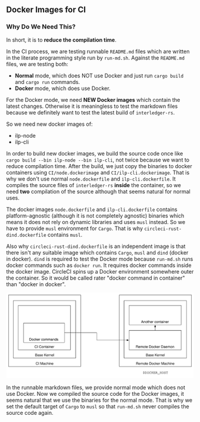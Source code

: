 ## Docker Images for CI
### Why Do We Need This?
In short, it is to **reduce the compilation time**.

In the CI process, we are testing runnable `README.md` files which are written in the literate programming style run by `run-md.sh`. Against the `README.md` files, we are testing both:

- **Normal** mode, which does NOT use Docker and just run `cargo build` and `cargo run` commands.
- **Docker** mode, which does use Docker.

For the Docker mode, we need **NEW Docker images** which contain the latest changes. Otherwise it is meaningless to test the markdown files because we definitely want to test the latest build of `interledger-rs`.

So we need new docker images of:

- ilp-node
- ilp-cli

In order to build new docker images, we build the source code once like `cargo build --bin ilp-node --bin ilp-cli`, not twice because we want to reduce compilation time. After the build, we just copy the binaries to docker containers using `CI/node.dockerimage` and `CI/ilp-cli.dockerimage`. That is why we don't use normal `node.dockerfile` and `ilp-cli.dockerfile`. It compiles the source files of `interledger-rs` **inside** the container, so we need **two** compilation of the source although that seems natural for normal uses.

The docker images `node.dockerfile` and `ilp-cli.dockerfile` contains platform-agnostic (although it is not completely agnostic) binaries which means it does not rely on dynamic libraries and uses `musl` instead. So we have to provide `musl` environment for `Cargo`. That is why `circleci-rust-dind.dockerfile` contains `musl`.

Also why `circleci-rust-dind.dockerfile` is an independent image is that there isn't any suitable image which contains `Cargo`, `musl` and `dind` (docker in docker). `dind` is required to test the Docker mode because `run-md.sh` runs docker commands such as `docker run`. It requires docker commands inside the docker image. CircleCI spins up a Docker environment somewhere outer the container. So it would be called rater "docker command in container" than "docker in docker".

![docker commands in container](./images/dind.svg)

In the runnable markdown files, we provide normal mode which does not use Docker. Now we compiled the source code for the Docker images, it seems natural that we use the binaries for the normal mode. That is why we set the default target of `Cargo` to `musl` so that `run-md.sh` never compiles the source code again.
